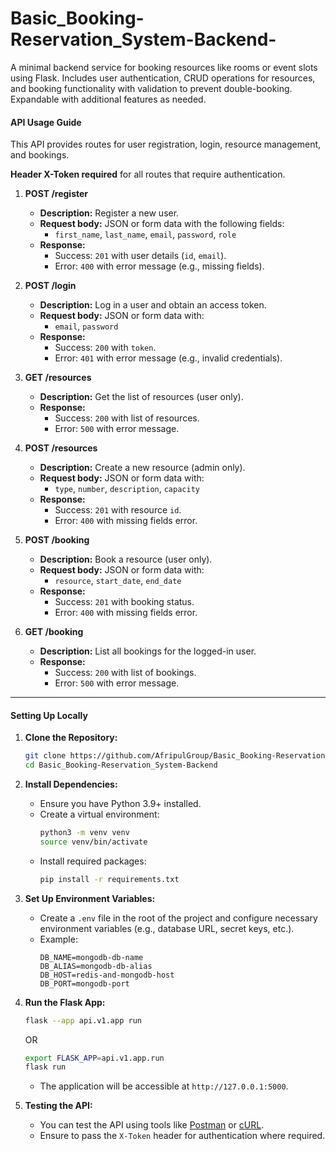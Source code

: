 # Basic_Booking-Reservation_System-Backend-
A minimal backend service for booking resources like rooms or event slots using Flask. Includes user authentication, CRUD operations for resources, and booking functionality with validation to prevent double-booking. Expandable with additional features as needed.


#### API Usage Guide

This API provides routes for user registration, login, resource management, and bookings.

 **Header X-Token required** for all routes that require authentication.

1. **POST /register**
   - **Description:** Register a new user.
   - **Request body:** JSON or form data with the following fields:
     - `first_name`, `last_name`, `email`, `password`, `role`
   - **Response:** 
     - Success: `201` with user details (`id`, `email`).
     - Error: `400` with error message (e.g., missing fields).

2. **POST /login**
   - **Description:** Log in a user and obtain an access token.
   - **Request body:** JSON or form data with:
     - `email`, `password`
   - **Response:** 
     - Success: `200` with `token`.
     - Error: `401` with error message (e.g., invalid credentials).

3. **GET /resources**
   - **Description:** Get the list of resources (user only).
   - **Response:** 
     - Success: `200` with list of resources.
     - Error: `500` with error message.

4. **POST /resources**
   - **Description:** Create a new resource (admin only).
   - **Request body:** JSON or form data with:
     - `type`, `number`, `description`, `capacity`
   - **Response:** 
     - Success: `201` with resource `id`.
     - Error: `400` with missing fields error.

5. **POST /booking**
   - **Description:** Book a resource (user only).
   - **Request body:** JSON or form data with:
     - `resource`, `start_date`, `end_date`
   - **Response:** 
     - Success: `201` with booking status.
     - Error: `400` with missing fields error.

6. **GET /booking**
   - **Description:** List all bookings for the logged-in user.
   - **Response:** 
     - Success: `200` with list of bookings.
     - Error: `500` with error message.

---

#### Setting Up Locally

1. **Clone the Repository:**
   ```bash
   git clone https://github.com/AfripulGroup/Basic_Booking-Reservation_System-Backend.git
   cd Basic_Booking-Reservation_System-Backend
   ```

2. **Install Dependencies:**
   - Ensure you have Python 3.9+ installed.
   - Create a virtual environment:
     ```bash
     python3 -m venv venv
     source venv/bin/activate
     ```
   - Install required packages:
     ```bash
     pip install -r requirements.txt
     ```

3. **Set Up Environment Variables:**
   - Create a `.env` file in the root of the project and configure necessary environment variables (e.g., database URL, secret keys, etc.).
   - Example:
     ```
     DB_NAME=mongodb-db-name
     DB_ALIAS=mongodb-db-alias
     DB_HOST=redis-and-mongodb-host
     DB_PORT=mongodb-port
     ```

4. **Run the Flask App:**
   ```bash
   flask --app api.v1.app run
   ```
   OR
    
   ```bash
   export FLASK_APP=api.v1.app.run
   flask run
   ```
   
   - The application will be accessible at `http://127.0.0.1:5000`.

5. **Testing the API:**
   - You can test the API using tools like [Postman](https://www.postman.com/) or [cURL](https://curl.se/).
   - Ensure to pass the `X-Token` header for authentication where required.
